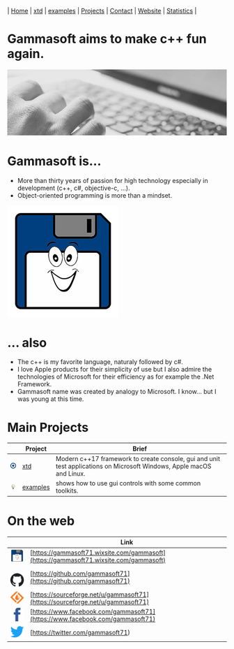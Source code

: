 | [Home](README.md) | [xtd](https://github.com/gammasoft71/xtd/tree/master/docs/home.md) | [examples](https://github.com/gammasoft71/examples/tree/master/README.md) | [Projects](https://sourceforge.net/u/gammasoft71) | [Contact](contact.md) | [Website](https://gammasoft71.wixsite.com/gammasoft) | [Statistics](statistics.md) |

# Gammasoft aims to make c++ fun again.
![background_img](pictures/gammasoft_background.jpg)

# Gammasoft is...

* More than thirty years of passion for high technology especially in development (c++, c#, objective-c, ...).
* Object-oriented programming is more than a mindset.

![background_img](pictures/gammasoft.png)

# ... also
* The c++ is my favorite language, naturaly followed by c#.
* I love Apple products for their simplicity of use but I also admire the technologies of Microsoft for their efficiency as for example the .Net Framework.
* Gammasoft name was created by analogy to Microsoft. I know... but I was young at this time.

# Main Projects

|                                                                                            | Project                                                                   | Brief                                                                                                           |
|--------------------------------------------------------------------------------------------|---------------------------------------------------------------------------|-----------------------------------------------------------------------------------------------------------------------|
|[![](pictures/xtd.png)](https://github.com/gammasoft71/xtd/tree/master/docs/home.md)        | [xtd](https://github.com/gammasoft71/xtd/tree/master/docs/home.md)        | Modern c++17 framework to create console, gui and unit test applications on Microsoft Windows, Apple macOS and Linux. |
|[![](pictures/examples.png)](https://github.com/gammasoft71/examples/tree/master/README.md) | [examples](https://github.com/gammasoft71/examples/tree/master/README.md) | shows how to use gui controls with some common toolkits.                                                              |

# On the web

|                                                                                         | Link                                                                                   |
|-----------------------------------------------------------------------------------------|----------------------------------------------------------------------------------------|
| [![gammasoft_img](pictures/gammasoft64.png)](https://gammasoft71.wixsite.com/gammasoft) | [https://gammasoft71.wixsite.com/gammasoft](https://gammasoft71.wixsite.com/gammasoft) |
| [![github_img](pictures/github64.png)](https://github.com/gammasoft71)                  | [https://github.com/gammasoft71](https://github.com/gammasoft71)                       |
| [![github_img](pictures/sourceforge64.png)](https://sourceforge.net/u/gammasoft71)      | [https://sourceforge.net/u/gammasoft71](https://sourceforge.net/u/gammasoft71)         |
| [![facebook_img](pictures/facebook64.png)](https://www.facebook.com/gammasoft71)        | [https://www.facebook.com/gammasoft71](https://www.facebook.com/gammasoft71)           |
| [![twitter_img](pictures/twitter64.png)](https://twitter.com/gammasoft71)               | [https://twitter.com/gammasoft71)                                                      |
